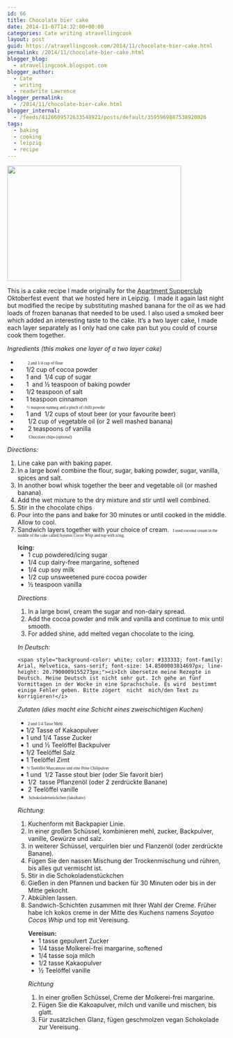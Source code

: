 ```yaml
---
id: 66
title: Chocolate bier cake
date: 2014-11-07T14:32:00+00:00
categories: Cate writing atravellingcook
layout: post
guid: https://atravellingcook.com/2014/11/chocolate-bier-cake.html
permalink: /2014/11/chocolate-bier-cake.html
blogger_blog:
  - atravellingcook.blogspot.com
blogger_author:
  - Cate
  - writing
  - readwrite Lawrence
blogger_permalink:
  - /2014/11/chocolate-bier-cake.html
blogger_internal:
  - /feeds/4126609572633548921/posts/default/3595969887538920026
tags:
  - baking
  - cooking
  - leipzig
  - recipe
---
```


  <a  href="https://4.bp.blogspot.com/-Zj6zwxM3R7o/VFzGKEY-JtI/AAAAAAAAJz8/xGl9NquuH9M/s1600/15707833596_880089271a_k.jpg"><img src="https://4.bp.blogspot.com/-Zj6zwxM3R7o/VFzGKEY-JtI/AAAAAAAAJz8/xGl9NquuH9M/s1600/15707833596_880089271a_k.jpg" alt="" width="400" height="265" border="0" /></a>









  This is a cake recipe I made originally for the <a href="https://www.apartmentsupperclubleipzig.com/">Apartment Supperclub</a> Oktoberfest event  that we hosted here in Leipzig.  I made it again last night but modified the recipe by substituting mashed banana for the oil as we had loads of frozen bananas that needed to be used. I also used a smoked beer which added an interesting taste to the cake. It&#8217;s a two layer cake, I made each layer separately as I only had one cake pan but you could of course cook them together.











  <i>Ingredients </i><i>(this makes one layer of a two layer cake)</i>


  * <span style="font-family: Symbol; text-indent: -18pt;"><span style="font-family: 'Times New Roman'; font-size: 7pt; font-stretch: normal;">          <span style="text-indent: -18pt;">2 and 1/4 cup of flour
  * <span style="text-indent: -18pt;">     1/2 cup of cocoa powder
  * <span style="text-indent: -18pt;">     1 and <span style="text-indent: -18pt;"> <span style="text-indent: -18pt;">1/4 cup of sugar
  * <span style="text-indent: -18pt;">     1 <span style="text-indent: -18pt;"> and<span style="text-indent: -18pt;"> ½ teaspoon of baking powder
  * <span style="text-indent: -18pt;">     1/2 teaspoon of salt
  * <span style="text-indent: -18pt;">     1 teaspoon cinnamon
  * <span style="font-family: Symbol; text-indent: -18pt;"><span style="font-family: 'Times New Roman'; font-size: 7pt; font-stretch: normal;">         <span style="text-indent: -18pt;">½ teaspoon nutmeg and a pinch of chilli powder
  * <span style="text-indent: -18pt;">     1 and  1/2 cups of stout beer (or your favourite beer)
  * <span style="text-indent: -18pt;">      1/2 cup of vegetable oil (or 2 well mashed banana)
  * <span style="text-indent: -18pt;">      2 teaspoons of vanilla
  * <span style="font-family: Symbol; text-indent: -18pt;"><span style="font-family: 'Times New Roman'; font-size: 7pt; font-stretch: normal;">           <span style="text-indent: -18pt;">Chocolate chips (optional)

<span style="text-indent: -18pt;"><i>Directions:</i>

  1. Line cake pan with baking paper.
  2. In a large bowl combine the flour, sugar, baking powder, sugar, vanilla, spices and salt.
  3. In another bowl whisk together the beer and vegetable oil (or mashed banana).
  4. Add the wet mixture to the dry mixture and stir until well combined.
  5. Stir in the chocolate chips
  6. Pour into the pans and bake for 30 minutes or until cooked in the middle. Allow to cool.
  7. Sandwich layers together with your choice of cream. <span style="text-indent: -18pt;"><span style="font-family: 'Times New Roman'; font-size: 7pt; font-stretch: normal;">  <span style="text-indent: -18pt;">I used coconut cream in the middle of the cake called <i>Soyatoo Cocos Whip </i>and top with icing. 

<div style="margin-left: 18.0pt;">
  <b style="mso-bidi-font-weight: normal;"><span style="color: #333333; mso-bidi-font-family: 'Times New Roman';">Icing:</b>


<ul style="margin-top: 0cm;" type="disc">
  <li style="mso-list: l3 level1 lfo1; tab-stops: list 36.0pt;">
    1 cup powdered/icing sugar
  </li>
  <li style="mso-list: l3 level1 lfo1; tab-stops: list 36.0pt;">
    1/4 cup dairy-free margarine, softened
  </li>
  <li style="mso-list: l3 level1 lfo1; tab-stops: list 36.0pt;">
    1/4 cup soy milk
  </li>
  <li style="mso-list: l3 level1 lfo1; tab-stops: list 36.0pt;">
    1/2 cup unsweetened pure cocoa powder
  </li>
  <li style="mso-list: l3 level1 lfo1; tab-stops: list 36.0pt;">
    ½ teaspoon vanilla
  </li>
</ul>


  <i>Directions</i>


  1. In a large bowl, cream the sugar and non-dairy spread.
  2. Add the cocoa powder and milk and vanilla and continue to mix until smooth.
  3. For added shine, add melted vegan chocolate to the icing.





  <i>In Deutsch:</i>



  
    <span style="background-color: white; color: #333333; font-family: Arial, Helvetica, sans-serif; font-size: 14.8500003814697px; line-height: 20.7900009155273px;"><i>Ich übersetze meine Rezepte in Deutsch. Meine Deutsch ist nicht sehr gut. Ich gehe an fünf Vormittagen in der Wocke in eine Sprachschule. Es wird  bestimmt einige Fehler geben. Bitte zögert  nicht  mich/den Text zu korrigieren!</i>
  



  <i>Zutaten (dies macht eine Schicht eines zweischichtigen Kuchen)</i>





<div style="mso-list: l0 level1 lfo2; text-indent: -18.0pt;">


  * <span style="font-family: Symbol; text-indent: -18pt;"><span style="font-family: 'Times New Roman'; font-size: 7pt; font-stretch: normal;">          <span style="text-indent: -18pt;">2 und 1/4 Tasse Mehl
  * <span style="text-indent: -18pt;">     1/2 Tasse of Kakaopulver
  * <span style="text-indent: -18pt;">     1 und<span style="text-indent: -18pt;"> <span style="text-indent: -18pt;">1/4 Tasse Zucker
  * <span style="text-indent: -18pt;">     1 <span style="text-indent: -18pt;"> und<span style="text-indent: -18pt;"> ½ Teelöffel Backpulver
  * <span style="text-indent: -18pt;">     1/2 Teelöffel Salz
  * <span style="text-indent: -18pt;">     1 Teelöffel Zimt
  * <span style="font-family: Symbol; text-indent: -18pt;"><span style="font-family: 'Times New Roman'; font-size: 7pt; font-stretch: normal;">         <span style="text-indent: -18pt;">½ Teelöffel Muscatnuss und eine Prise Chilipulver
  * <span style="text-indent: -18pt;">     1 und  1/2 Tasse stout bier (oder Sie favorit bier)
  * <span style="text-indent: -18pt;">      1/2  tasse Pflanzenöl (oder 2 zerdrückte Banane)
  * <span style="text-indent: -18pt;">      2 Teelöffel vanille
  * <span style="font-family: Symbol; text-indent: -18pt;"><span style="font-family: 'Times New Roman'; font-size: 7pt; font-stretch: normal;">           <span style="text-indent: -18pt;"><span style="font-family: Times New Roman;">Schokoladenstückchen (fakultativ)

<div style="text-indent: -24px;">
  <div style="text-indent: 0px;">
    <span style="text-indent: -18pt;"><i>Richtung:</i>
  
  
  <ol style="text-indent: 0px;">
    <li>
      Kuchenform mit Backpapier Linie.
    </li>
    <li>
      In einer großen Schüssel, kombinieren mehl, zucker, Backpulver, vanille, Gewürze und salz.
    </li>
    <li>
      in weiterer Schüssel, verquirlen bier und Flanzenöl (oder zerdrückte Banane).
    </li>
    <li>
      Fügen Sie den nassen Mischung der Trockenmischung und rühren, bis alles gut vermischt ist.
    </li>
    <li>
      Stir in die Schokoladenstückchen
    </li>
    <li>
      Gießen in den Pfannen und backen für 30 Minuten oder bis in der Mitte gekocht.
    </li>
    <li>
      Abkühlen lassen.
    </li>
    <li>
      <span style="text-indent: -18pt;">Sandwich-Schichten zusammen mit Ihrer Wahl der Creme. Früher habe ich kokos creme in der Mitte des Kuchens namens <i>Soyatoo Cocos Whip u</i>nd top mit Vereisung. 
    </li>
  </ol>
  
  <div style="margin-left: 18pt; text-indent: 0px;">
    <b style="mso-bidi-font-weight: normal;"><span style="color: #333333; mso-bidi-font-family: 'Times New Roman';">Vereisun:</b>
  
  
  <ul style="margin-top: 0cm; text-indent: 0px;" type="disc">
    <li style="mso-list: l3 level1 lfo1; tab-stops: list 36.0pt;">
      1 tasse gepulvert Zucker
    </li>
    <li style="mso-list: l3 level1 lfo1; tab-stops: list 36.0pt;">
      1/4 tasse Molkerei-frei margarine, softened
    </li>
    <li style="mso-list: l3 level1 lfo1; tab-stops: list 36.0pt;">
      1/4 tasse soja milch
    </li>
    <li style="mso-list: l3 level1 lfo1; tab-stops: list 36.0pt;">
      1/2 tasse Kakaopulver
    </li>
    <li style="mso-list: l3 level1 lfo1; tab-stops: list 36.0pt;">
      ½ Teelöffel vanille
    </li>
  </ul>
  
  <div style="text-indent: 0px;">
    <i>Richtung</i>
  
  
  <ol style="text-indent: 0px;">
    <li>
      In einer großen Schüssel, Creme der Molkerei-frei margarine.
    </li>
    <li>
      Fügen Sie die Kakoapulver, milch und vanille und mischen, bis glatt.
    </li>
    <li>
      Für zusätzlichen Glanz, fügen geschmolzen vegan Schokolade zur Vereisung.
    </li>
  </ol>


<!-- [if gte mso 9]><xml> <o:OfficeDocumentSettings>  <o:AllowPNG/> </o:OfficeDocumentSettings></xml><![endif]-->

<!-- [if gte mso 9]><xml> <w:WordDocument>  <w:View>Normal</w:View>  <w:Zoom>0</w:Zoom>  <w:TrackMoves/>  <w:TrackFormatting/>  <w:PunctuationKerning/>  <w:ValidateAgainstSchemas/>  <w:SaveIfXMLInval>false</w:SaveIfXMLInvalid>  <w:IgnoreMixedContent>false</w:IgnoreMixedContent>  <w:AlwaysShowPlaceholderText>false</w:AlwaysShowPlaceholderText>  <w:DoNotPromoteQF/>  <w:LidThemeOther>EN-US</w:LidThemeOther>  <w:LidThemeAsian>JA</w:LidThemeAsian>  <w:LidThemeComplexScript>X-NONE</w:LidThemeComplexScript>  <w:Compatibility>   <w:BreakWrappedTables/>   <w:SnapToGridInCell/>   <w:WrapTextWithPunct/>   <w:UseAsianBreakRules/>   <w:DontGrowAutofit/>   <w:SplitPgBreakAndParaMark/>   <w:EnableOpenTypeKerning/>   <w:DontFlipMirrorIndents/>   <w:OverrideTableStyleHps/>   <w:UseFELayout/>  </w:Compatibility>  <m:mathPr>   <m:mathFont m:val="Cambria Math"/>   <m:brkBin m:val="before"/>   <m:brkBinSub m:val="&#45;-"/>   <m:smallFrac m:val="off"/>   <m:dispDef/>   <m:lMargin m:val="0"/>   <m:rMargin m:val="0"/>   <m:defJc m:val="centerGroup"/>   <m:wrapIndent m:val="1440"/>   <m:intLim m:val="subSup"/>   <m:naryLim m:val="undOvr"/>  </m:mathPr></w:WordDocument></xml><![endif]-->

<!-- [if gte mso 9]><xml> <w:LatentStyles DefLockedState="false" DefUnhideWhenUsed="true"   DefSemiHidden="true" DefQFormat="false" DefPriority="99"   LatentStyleCount="276">  <w:LsdException Locked="false" Priority="0" SemiHidden="false"    UnhideWhenUsed="false" QFormat="true" Name="Normal"/>  <w:LsdException Locked="false" Priority="9" SemiHidden="false"    UnhideWhenUsed="false" QFormat="true" Name="heading 1"/>  <w:LsdException Locked="false" Priority="9" QFormat="true" Name="heading 2"/>  <w:LsdException Locked="false" Priority="9" QFormat="true" Name="heading 3"/>  <w:LsdException Locked="false" Priority="9" QFormat="true" Name="heading 4"/>  <w:LsdException Locked="false" Priority="9" QFormat="true" Name="heading 5"/>  <w:LsdException Locked="false" Priority="9" QFormat="true" Name="heading 6"/>  <w:LsdException Locked="false" Priority="9" QFormat="true" Name="heading 7"/>  <w:LsdException Locked="false" Priority="9" QFormat="true" Name="heading 8"/>  <w:LsdException Locked="false" Priority="9" QFormat="true" Name="heading 9"/>  <w:LsdException Locked="false" Priority="39" Name="toc 1"/>  <w:LsdException Locked="false" Priority="39" Name="toc 2"/>  <w:LsdException Locked="false" Priority="39" Name="toc 3"/>  <w:LsdException Locked="false" Priority="39" Name="toc 4"/>  <w:LsdException Locked="false" Priority="39" Name="toc 5"/>  <w:LsdException Locked="false" Priority="39" Name="toc 6"/>  <w:LsdException Locked="false" Priority="39" Name="toc 7"/>  <w:LsdException Locked="false" Priority="39" Name="toc 8"/>  <w:LsdException Locked="false" Priority="39" Name="toc 9"/>  <w:LsdException Locked="false" Priority="35" QFormat="true" Name="caption"/>  <w:LsdException Locked="false" Priority="10" SemiHidden="false"    UnhideWhenUsed="false" QFormat="true" Name="Title"/>  <w:LsdException Locked="false" Priority="1" Name="Default Paragraph Font"/>  <w:LsdException Locked="false" Priority="11" SemiHidden="false"    UnhideWhenUsed="false" QFormat="true" Name="Subtitle"/>  <w:LsdException Locked="false" Priority="22" SemiHidden="false"    UnhideWhenUsed="false" QFormat="true" Name="Strong"/>  <w:LsdException Locked="false" Priority="20" SemiHidden="false"    UnhideWhenUsed="false" QFormat="true" Name="Emphasis"/>  <w:LsdException Locked="false" Priority="59" SemiHidden="false"    UnhideWhenUsed="false" Name="Table Grid"/>  <w:LsdException Locked="false" UnhideWhenUsed="false" Name="Placeholder Text"/>  <w:LsdException Locked="false" Priority="1" SemiHidden="false"    UnhideWhenUsed="false" QFormat="true" Name="No Spacing"/>  <w:LsdException Locked="false" Priority="60" SemiHidden="false"    UnhideWhenUsed="false" Name="Light Shading"/>  <w:LsdException Locked="false" Priority="61" SemiHidden="false"    UnhideWhenUsed="false" Name="Light List"/>  <w:LsdException Locked="false" Priority="62" SemiHidden="false"    UnhideWhenUsed="false" Name="Light Grid"/>  <w:LsdException Locked="false" Priority="63" SemiHidden="false"    UnhideWhenUsed="false" Name="Medium Shading 1"/>  <w:LsdException Locked="false" Priority="64" SemiHidden="false"    UnhideWhenUsed="false" Name="Medium Shading 2"/>  <w:LsdException Locked="false" Priority="65" SemiHidden="false"    UnhideWhenUsed="false" Name="Medium List 1"/>  <w:LsdException Locked="false" Priority="66" SemiHidden="false"    UnhideWhenUsed="false" Name="Medium List 2"/>  <w:LsdException Locked="false" Priority="67" SemiHidden="false"    UnhideWhenUsed="false" Name="Medium Grid 1"/>  <w:LsdException Locked="false" Priority="68" SemiHidden="false"    UnhideWhenUsed="false" Name="Medium Grid 2"/>  <w:LsdException Locked="false" Priority="69" SemiHidden="false"    UnhideWhenUsed="false" Name="Medium Grid 3"/>  <w:LsdException Locked="false" Priority="70" SemiHidden="false"    UnhideWhenUsed="false" Name="Dark List"/>  <w:LsdException Locked="false" Priority="71" SemiHidden="false"    UnhideWhenUsed="false" Name="Colorful Shading"/>  <w:LsdException Locked="false" Priority="72" SemiHidden="false"    UnhideWhenUsed="false" Name="Colorful List"/>  <w:LsdException Locked="false" Priority="73" SemiHidden="false"    UnhideWhenUsed="false" Name="Colorful Grid"/>  <w:LsdException Locked="false" Priority="60" SemiHidden="false"    UnhideWhenUsed="false" Name="Light Shading Accent 1"/>  <w:LsdException Locked="false" Priority="61" SemiHidden="false"    UnhideWhenUsed="false" Name="Light List Accent 1"/>  <w:LsdException Locked="false" Priority="62" SemiHidden="false"    UnhideWhenUsed="false" Name="Light Grid Accent 1"/>  <w:LsdException Locked="false" Priority="63" SemiHidden="false"    UnhideWhenUsed="false" Name="Medium Shading 1 Accent 1"/>  <w:LsdException Locked="false" Priority="64" SemiHidden="false"    UnhideWhenUsed="false" Name="Medium Shading 2 Accent 1"/>  <w:LsdException Locked="false" Priority="65" SemiHidden="false"    UnhideWhenUsed="false" Name="Medium List 1 Accent 1"/>  <w:LsdException Locked="false" UnhideWhenUsed="false" Name="Revision"/>  <w:LsdException Locked="false" Priority="34" SemiHidden="false"    UnhideWhenUsed="false" QFormat="true" Name="List Paragraph"/>  <w:LsdException Locked="false" Priority="29" SemiHidden="false"    UnhideWhenUsed="false" QFormat="true" Name="Quote"/>  <w:LsdException Locked="false" Priority="30" SemiHidden="false"    UnhideWhenUsed="false" QFormat="true" Name="Intense Quote"/>  <w:LsdException Locked="false" Priority="66" SemiHidden="false"    UnhideWhenUsed="false" Name="Medium List 2 Accent 1"/>  <w:LsdException Locked="false" Priority="67" SemiHidden="false"    UnhideWhenUsed="false" Name="Medium Grid 1 Accent 1"/>  <w:LsdException Locked="false" Priority="68" SemiHidden="false"    UnhideWhenUsed="false" Name="Medium Grid 2 Accent 1"/>  <w:LsdException Locked="false" Priority="69" SemiHidden="false"    UnhideWhenUsed="false" Name="Medium Grid 3 Accent 1"/>  <w:LsdException Locked="false" Priority="70" SemiHidden="false"    UnhideWhenUsed="false" Name="Dark List Accent 1"/>  <w:LsdException Locked="false" Priority="71" SemiHidden="false"    UnhideWhenUsed="false" Name="Colorful Shading Accent 1"/>  <w:LsdException Locked="false" Priority="72" SemiHidden="false"    UnhideWhenUsed="false" Name="Colorful List Accent 1"/>  <w:LsdException Locked="false" Priority="73" SemiHidden="false"    UnhideWhenUsed="false" Name="Colorful Grid Accent 1"/>  <w:LsdException Locked="false" Priority="60" SemiHidden="false"    UnhideWhenUsed="false" Name="Light Shading Accent 2"/>  <w:LsdException Locked="false" Priority="61" SemiHidden="false"    UnhideWhenUsed="false" Name="Light List Accent 2"/>  <w:LsdException Locked="false" Priority="62" SemiHidden="false"    UnhideWhenUsed="false" Name="Light Grid Accent 2"/>  <w:LsdException Locked="false" Priority="63" SemiHidden="false"    UnhideWhenUsed="false" Name="Medium Shading 1 Accent 2"/>  <w:LsdException Locked="false" Priority="64" SemiHidden="false"    UnhideWhenUsed="false" Name="Medium Shading 2 Accent 2"/>  <w:LsdException Locked="false" Priority="65" SemiHidden="false"    UnhideWhenUsed="false" Name="Medium List 1 Accent 2"/>  <w:LsdException Locked="false" Priority="66" SemiHidden="false"    UnhideWhenUsed="false" Name="Medium List 2 Accent 2"/>  <w:LsdException Locked="false" Priority="67" SemiHidden="false"    UnhideWhenUsed="false" Name="Medium Grid 1 Accent 2"/>  <w:LsdException Locked="false" Priority="68" SemiHidden="false"    UnhideWhenUsed="false" Name="Medium Grid 2 Accent 2"/>  <w:LsdException Locked="false" Priority="69" SemiHidden="false"    UnhideWhenUsed="false" Name="Medium Grid 3 Accent 2"/>  <w:LsdException Locked="false" Priority="70" SemiHidden="false"    UnhideWhenUsed="false" Name="Dark List Accent 2"/>  <w:LsdException Locked="false" Priority="71" SemiHidden="false"    UnhideWhenUsed="false" Name="Colorful Shading Accent 2"/>  <w:LsdException Locked="false" Priority="72" SemiHidden="false"    UnhideWhenUsed="false" Name="Colorful List Accent 2"/>  <w:LsdException Locked="false" Priority="73" SemiHidden="false"    UnhideWhenUsed="false" Name="Colorful Grid Accent 2"/>  <w:LsdException Locked="false" Priority="60" SemiHidden="false"    UnhideWhenUsed="false" Name="Light Shading Accent 3"/>  <w:LsdException Locked="false" Priority="61" SemiHidden="false"    UnhideWhenUsed="false" Name="Light List Accent 3"/>  <w:LsdException Locked="false" Priority="62" SemiHidden="false"    UnhideWhenUsed="false" Name="Light Grid Accent 3"/>  <w:LsdException Locked="false" Priority="63" SemiHidden="false"    UnhideWhenUsed="false" Name="Medium Shading 1 Accent 3"/>  <w:LsdException Locked="false" Priority="64" SemiHidden="false"    UnhideWhenUsed="false" Name="Medium Shading 2 Accent 3"/>  <w:LsdException Locked="false" Priority="65" SemiHidden="false"    UnhideWhenUsed="false" Name="Medium List 1 Accent 3"/>  <w:LsdException Locked="false" Priority="66" SemiHidden="false"    UnhideWhenUsed="false" Name="Medium List 2 Accent 3"/>  <w:LsdException Locked="false" Priority="67" SemiHidden="false"    UnhideWhenUsed="false" Name="Medium Grid 1 Accent 3"/>  <w:LsdException Locked="false" Priority="68" SemiHidden="false"    UnhideWhenUsed="false" Name="Medium Grid 2 Accent 3"/>  <w:LsdException Locked="false" Priority="69" SemiHidden="false"    UnhideWhenUsed="false" Name="Medium Grid 3 Accent 3"/>  <w:LsdException Locked="false" Priority="70" SemiHidden="false"    UnhideWhenUsed="false" Name="Dark List Accent 3"/>  <w:LsdException Locked="false" Priority="71" SemiHidden="false"    UnhideWhenUsed="false" Name="Colorful Shading Accent 3"/>  <w:LsdException Locked="false" Priority="72" SemiHidden="false"    UnhideWhenUsed="false" Name="Colorful List Accent 3"/>  <w:LsdException Locked="false" Priority="73" SemiHidden="false"    UnhideWhenUsed="false" Name="Colorful Grid Accent 3"/>  <w:LsdException Locked="false" Priority="60" SemiHidden="false"    UnhideWhenUsed="false" Name="Light Shading Accent 4"/>  <w:LsdException Locked="false" Priority="61" SemiHidden="false"    UnhideWhenUsed="false" Name="Light List Accent 4"/>  <w:LsdException Locked="false" Priority="62" SemiHidden="false"    UnhideWhenUsed="false" Name="Light Grid Accent 4"/>  <w:LsdException Locked="false" Priority="63" SemiHidden="false"    UnhideWhenUsed="false" Name="Medium Shading 1 Accent 4"/>  <w:LsdException Locked="false" Priority="64" SemiHidden="false"    UnhideWhenUsed="false" Name="Medium Shading 2 Accent 4"/>  <w:LsdException Locked="false" Priority="65" SemiHidden="false"    UnhideWhenUsed="false" Name="Medium List 1 Accent 4"/>  <w:LsdException Locked="false" Priority="66" SemiHidden="false"    UnhideWhenUsed="false" Name="Medium List 2 Accent 4"/>  <w:LsdException Locked="false" Priority="67" SemiHidden="false"    UnhideWhenUsed="false" Name="Medium Grid 1 Accent 4"/>  <w:LsdException Locked="false" Priority="68" SemiHidden="false"    UnhideWhenUsed="false" Name="Medium Grid 2 Accent 4"/>  <w:LsdException Locked="false" Priority="69" SemiHidden="false"    UnhideWhenUsed="false" Name="Medium Grid 3 Accent 4"/>  <w:LsdException Locked="false" Priority="70" SemiHidden="false"    UnhideWhenUsed="false" Name="Dark List Accent 4"/>  <w:LsdException Locked="false" Priority="71" SemiHidden="false"    UnhideWhenUsed="false" Name="Colorful Shading Accent 4"/>  <w:LsdException Locked="false" Priority="72" SemiHidden="false"    UnhideWhenUsed="false" Name="Colorful List Accent 4"/>  <w:LsdException Locked="false" Priority="73" SemiHidden="false"    UnhideWhenUsed="false" Name="Colorful Grid Accent 4"/>  <w:LsdException Locked="false" Priority="60" SemiHidden="false"    UnhideWhenUsed="false" Name="Light Shading Accent 5"/>  <w:LsdException Locked="false" Priority="61" SemiHidden="false"    UnhideWhenUsed="false" Name="Light List Accent 5"/>  <w:LsdException Locked="false" Priority="62" SemiHidden="false"    UnhideWhenUsed="false" Name="Light Grid Accent 5"/>  <w:LsdException Locked="false" Priority="63" SemiHidden="false"    UnhideWhenUsed="false" Name="Medium Shading 1 Accent 5"/>  <w:LsdException Locked="false" Priority="64" SemiHidden="false"    UnhideWhenUsed="false" Name="Medium Shading 2 Accent 5"/>  <w:LsdException Locked="false" Priority="65" SemiHidden="false"    UnhideWhenUsed="false" Name="Medium List 1 Accent 5"/>  <w:LsdException Locked="false" Priority="66" SemiHidden="false"    UnhideWhenUsed="false" Name="Medium List 2 Accent 5"/>  <w:LsdException Locked="false" Priority="67" SemiHidden="false"    UnhideWhenUsed="false" Name="Medium Grid 1 Accent 5"/>  <w:LsdException Locked="false" Priority="68" SemiHidden="false"    UnhideWhenUsed="false" Name="Medium Grid 2 Accent 5"/>  <w:LsdException Locked="false" Priority="69" SemiHidden="false"    UnhideWhenUsed="false" Name="Medium Grid 3 Accent 5"/>  <w:LsdException Locked="false" Priority="70" SemiHidden="false"    UnhideWhenUsed="false" Name="Dark List Accent 5"/>  <w:LsdException Locked="false" Priority="71" SemiHidden="false"    UnhideWhenUsed="false" Name="Colorful Shading Accent 5"/>  <w:LsdException Locked="false" Priority="72" SemiHidden="false"    UnhideWhenUsed="false" Name="Colorful List Accent 5"/>  <w:LsdException Locked="false" Priority="73" SemiHidden="false"    UnhideWhenUsed="false" Name="Colorful Grid Accent 5"/>  <w:LsdException Locked="false" Priority="60" SemiHidden="false"    UnhideWhenUsed="false" Name="Light Shading Accent 6"/>  <w:LsdException Locked="false" Priority="61" SemiHidden="false"    UnhideWhenUsed="false" Name="Light List Accent 6"/>  <w:LsdException Locked="false" Priority="62" SemiHidden="false"    UnhideWhenUsed="false" Name="Light Grid Accent 6"/>  <w:LsdException Locked="false" Priority="63" SemiHidden="false"    UnhideWhenUsed="false" Name="Medium Shading 1 Accent 6"/>  <w:LsdException Locked="false" Priority="64" SemiHidden="false"    UnhideWhenUsed="false" Name="Medium Shading 2 Accent 6"/>  <w:LsdException Locked="false" Priority="65" SemiHidden="false"    UnhideWhenUsed="false" Name="Medium List 1 Accent 6"/>  <w:LsdException Locked="false" Priority="66" SemiHidden="false"    UnhideWhenUsed="false" Name="Medium List 2 Accent 6"/>  <w:LsdException Locked="false" Priority="67" SemiHidden="false"    UnhideWhenUsed="false" Name="Medium Grid 1 Accent 6"/>  <w:LsdException Locked="false" Priority="68" SemiHidden="false"    UnhideWhenUsed="false" Name="Medium Grid 2 Accent 6"/>  <w:LsdException Locked="false" Priority="69" SemiHidden="false"    UnhideWhenUsed="false" Name="Medium Grid 3 Accent 6"/>  <w:LsdException Locked="false" Priority="70" SemiHidden="false"    UnhideWhenUsed="false" Name="Dark List Accent 6"/>  <w:LsdException Locked="false" Priority="71" SemiHidden="false"    UnhideWhenUsed="false" Name="Colorful Shading Accent 6"/>  <w:LsdException Locked="false" Priority="72" SemiHidden="false"    UnhideWhenUsed="false" Name="Colorful List Accent 6"/>  <w:LsdException Locked="false" Priority="73" SemiHidden="false"    UnhideWhenUsed="false" Name="Colorful Grid Accent 6"/>  <w:LsdException Locked="false" Priority="19" SemiHidden="false"    UnhideWhenUsed="false" QFormat="true" Name="Subtle Emphasis"/>  <w:LsdException Locked="false" Priority="21" SemiHidden="false"    UnhideWhenUsed="false" QFormat="true" Name="Intense Emphasis"/>  <w:LsdException Locked="false" Priority="31" SemiHidden="false"    UnhideWhenUsed="false" QFormat="true" Name="Subtle Reference"/>  <w:LsdException Locked="false" Priority="32" SemiHidden="false"    UnhideWhenUsed="false" QFormat="true" Name="Intense Reference"/>  <w:LsdException Locked="false" Priority="33" SemiHidden="false"    UnhideWhenUsed="false" QFormat="true" Name="Book Title"/>  <w:LsdException Locked="false" Priority="37" Name="Bibliography"/>  <w:LsdException Locked="false" Priority="39" QFormat="true" Name="TOC Heading"/> </w:LatentStyles></xml><![endif]-->

<!-- [if gte mso 10]><![endif]-->

<!--StartFragment-->

<!--EndFragment-->

<div style="mso-list: l1 level1 lfo3; text-indent: -18.0pt;">
